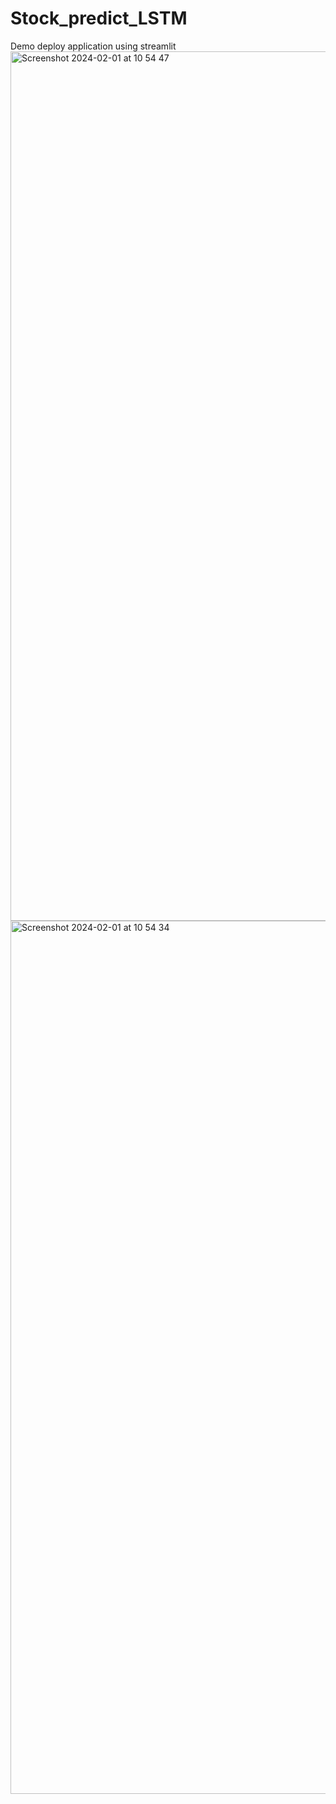 # Stock_predict_LSTM

Demo deploy application using streamlit
<img width="1391" alt="Screenshot 2024-02-01 at 10 54 47" src="https://github.com/luzoxx/Stock_predict_LSTM/assets/101235787/05347d76-ceeb-4572-9901-f277f86f6ab3">
<img width="1397" alt="Screenshot 2024-02-01 at 10 54 34" src="https://github.com/luzoxx/Stock_predict_LSTM/assets/101235787/b171382c-da82-4700-a840-17ada398a2d9">
